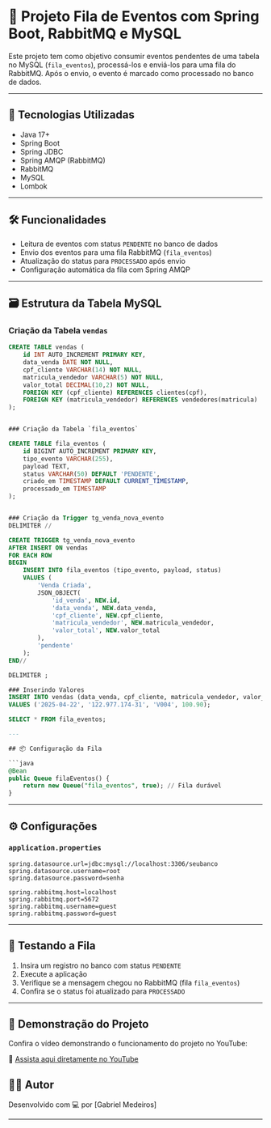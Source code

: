 # 📨 Projeto Fila de Eventos com Spring Boot, RabbitMQ e MySQL

Este projeto tem como objetivo consumir eventos pendentes de uma tabela no MySQL (`fila_eventos`), processá-los e enviá-los para uma fila do RabbitMQ. Após o envio, o evento é marcado como processado no banco de dados.

---

## 🚀 Tecnologias Utilizadas

- Java 17+
- Spring Boot
- Spring JDBC
- Spring AMQP (RabbitMQ)
- RabbitMQ
- MySQL
- Lombok

---

## 🛠️ Funcionalidades

- Leitura de eventos com status `PENDENTE` no banco de dados
- Envio dos eventos para uma fila RabbitMQ (`fila_eventos`)
- Atualização do status para `PROCESSADO` após envio
- Configuração automática da fila com Spring AMQP

---

## 🗃️ Estrutura da Tabela MySQL

### Criação da Tabela `vendas`

```sql
CREATE TABLE vendas (
    id INT AUTO_INCREMENT PRIMARY KEY,
    data_venda DATE NOT NULL,
    cpf_cliente VARCHAR(14) NOT NULL,
    matricula_vendedor VARCHAR(5) NOT NULL,
    valor_total DECIMAL(10,2) NOT NULL,
    FOREIGN KEY (cpf_cliente) REFERENCES clientes(cpf),
    FOREIGN KEY (matricula_vendedor) REFERENCES vendedores(matricula)
);


### Criação da Tabela `fila_eventos`

CREATE TABLE fila_eventos (
    id BIGINT AUTO_INCREMENT PRIMARY KEY,
    tipo_evento VARCHAR(255),
    payload TEXT,
    status VARCHAR(50) DEFAULT 'PENDENTE',
    criado_em TIMESTAMP DEFAULT CURRENT_TIMESTAMP,
    processado_em TIMESTAMP
);


### Criação da Trigger tg_venda_nova_evento
DELIMITER //

CREATE TRIGGER tg_venda_nova_evento 
AFTER INSERT ON vendas
FOR EACH ROW
BEGIN
    INSERT INTO fila_eventos (tipo_evento, payload, status) 
    VALUES (
        'Venda Criada', 
        JSON_OBJECT(
            'id_venda', NEW.id,
            'data_venda', NEW.data_venda,
            'cpf_cliente', NEW.cpf_cliente,
            'matricula_vendedor', NEW.matricula_vendedor,
            'valor_total', NEW.valor_total
        ),
        'pendente'
    );
END//

DELIMITER ;

### Inserindo Valores
INSERT INTO vendas (data_venda, cpf_cliente, matricula_vendedor, valor_total)
VALUES ('2025-04-22', '122.977.174-31', 'V004', 100.90);

SELECT * FROM fila_eventos;

---

## 📦 Configuração da Fila

```java
@Bean
public Queue filaEventos() {
    return new Queue("fila_eventos", true); // Fila durável
}
```
---

## ⚙️ Configurações

### `application.properties`

```properties
spring.datasource.url=jdbc:mysql://localhost:3306/seubanco
spring.datasource.username=root
spring.datasource.password=senha

spring.rabbitmq.host=localhost
spring.rabbitmq.port=5672
spring.rabbitmq.username=guest
spring.rabbitmq.password=guest
```

---

## 🧪 Testando a Fila

1. Insira um registro no banco com status `PENDENTE`
2. Execute a aplicação
3. Verifique se a mensagem chegou no RabbitMQ (fila `fila_eventos`)
4. Confira se o status foi atualizado para `PROCESSADO`

---

## 🎥 Demonstração do Projeto

Confira o vídeo demonstrando o funcionamento do projeto no YouTube:

🔗 [Assista aqui diretamente no YouTube](https://youtu.be/OC4p97kugEk)



## 👨‍💻 Autor

Desenvolvido com 💻 por [Gabriel Medeiros]

---
